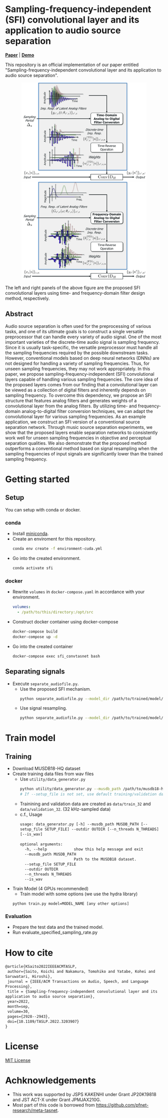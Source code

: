 # Sampling-frequency-independent (SFI) convolutional layer and its application to audio source separation

[**Paper**](https://doi.org/10.1109/TASLP.2022.3203907)
| [**Demo**](https://tomohikonakamura.github.io/Tomohiko-Nakamura/demo/sfi_convtasnet)

This repository is an official implementation of our paper entitled "Sampling-frequency-independent convolutional layer and its application to audio source separation".

<p align="center">
  <img src="./figs/td_sfi_conv.jpg" width="400px">
  <img src="./figs/fd_sfi_conv.jpg" width="400px">
</p>
The left and right panels of the above figure are the proposed SFI convolutional layers using time- and frequency-domain filter design method, respectively.

## Abstract
Audio source separation is often used for the preprocessing of various tasks, and one of its ultimate goals is to construct a single versatile preprocessor that can handle every variety of audio signal. One of the most important varieties of the discrete-time audio signal is sampling frequency. Since it is usually task-specific, the versatile preprocessor must handle all the sampling frequencies required by the possible downstream tasks. However, conventional models based on deep neural networks (DNNs) are not designed for handling a variety of sampling frequencies. Thus, for unseen sampling frequencies, they may not work appropriately. In this paper, we propose sampling-frequency-independent (SFI) convolutional layers capable of handling various sampling frequencies. The core idea of the proposed layers comes from our finding that a convolutional layer can be viewed as a collection of digital filters and inherently depends on sampling frequency. To overcome this dependency, we propose an SFI structure that features analog filters and generates weights of a convolutional layer from the analog filters. By utilizing time- and frequency-domain analog-to-digital filter conversion techniques, we can adapt the convolutional layer for various sampling frequencies. As an example application, we construct an SFI version of a conventional source separation network. Through music source separation experiments, we show that the proposed layers enable separation networks to consistently work well for unseen sampling frequencies in objective and perceptual separation qualities. We also demonstrate that the proposed method outperforms a conventional method based on signal resampling when the sampling frequencies of input signals are significantly lower than the trained sampling frequency.


# Getting started
## Setup
You can setup with conda or docker.

### conda
- Install [miniconda](https://docs.conda.io/en/latest/miniconda.html).
- Create an enviroment for this repository.
  ```bash
  conda env create -f environment-cuda.yml
  ```
- Go into the created environment.
  ```bash
  conda activate sfi
  ```

### docker
- Rewrite `volumes` in `docker-compose.yaml` in accordance with your environment.
  ```yaml
  volumes: 
    - /path/to/this/directory:/opt/src
  ```
- Construct docker container using docker-compose
  ```bash
  docker-compose build
  docker-compose up -d
  ```
- Go into the created container
  ```
  docker-compose exec sfi_convtasnet bash
  ```

## Separating signals
- Execute `separate_audiofile.py`.
  - Use the proposed SFI mechanism.
    ```bash
    python separate_audiofile.py --model_dir /path/to/trained/model/dir --input_files /path/to/audio/file --sample_rate 8000 --output_dir /path/to/output/dir
    ```
  - Use signal resampling.
    ```bash
    python separate_audiofile.py --model_dir /path/to/trained/model/dir --input_files /path/to/audio/file --sample_rate 8000 --output_dir /path/to/output/dir --use_signal_resampling
    ```

# Train model
## Training 
- Download MUSDB18-HQ dataset
- Create training data files from wav files
  - Use `utility/data_generator.py`
    ```bash
    python utility/data_generator.py --musdb_path /path/to/musdb18-hq/dataset --outdir data --is_wav
    # If --setup_file is not set, use default training/validation data split.
    ```
  - Trainining and validation data are created as `data/train_32` and `data/validation_32`. (32 kHz-sampled data)
  - c.f., Usage
    ```
    usage: data_generator.py [-h] --musdb_path MUSDB_PATH [--setup_file SETUP_FILE] --outdir OUTDIR [--n_threads N_THREADS] [--is_wav]

    optional arguments:
      -h, --help            show this help message and exit
      --musdb_path MUSDB_PATH
                            Path to the MUSDB18 dataset.
      --setup_file SETUP_FILE
      --outdir OUTDIR
      --n_threads N_THREADS
      --is_wav
    ```
- Train Model (4 GPUs recommended)
  - Train model with some options (we use the hydra library)
  ```
  python train.py model=MODEL_NAME [any other options]
  ```

### Evaluation
- Prepare the test data and the trained model.
- Run evaluate_specified_sampling_rate.py

# How to cite
```
@article{KSaito2022IEEEACMTASLP,
 author={Saito, Koichi and Nakamura, Tomohiko and Yatabe, Kohei and Saruwatari, Hiroshi},
 journal = {IEEE/ACM Transactions on Audio, Speech, and Language Processing},
 title = {Sampling-frequency-independent convolutional layer and its application to audio source separation},
 year=2022,
 month=sep,
 volume=30,
 pages={2928--2943},
 doi={10.1109/TASLP.2022.3203907}
}
```

# License
[MIT License](LICENSE)

# Achknowledgements
- This work was supported by JSPS KAKENHI under Grant JP20K19818 and JST ACT-X under Grant JPMJAX210G.
- Most part of this code is borrowed from https://github.com/pfnet-research/meta-tasnet.
